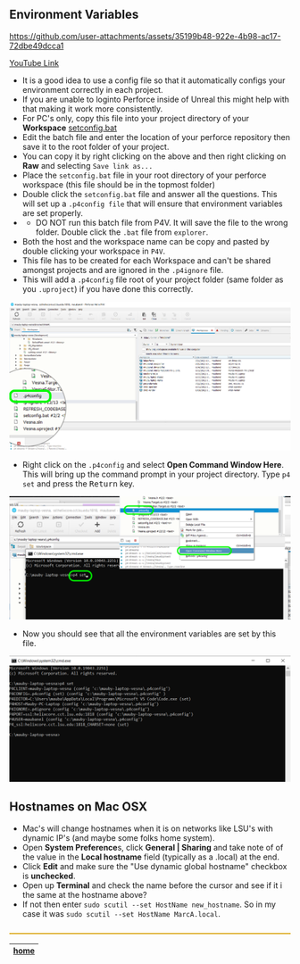 ## Environment Variables



https://github.com/user-attachments/assets/35199b48-922e-4b98-ac17-72dbe49dcca1

[YouTube Link](https://github.com/maubanel/p4v-unreal/blob/main/environment/README.md#user-content-set-up-environment-variables)


* It is a good idea to use a config file so that it automatically configs your environment correctly in each project.
* If you are unable to loginto Perforce inside of Unreal this might help with that making it work more consistently.
* For PC's only,  copy this file into your project directory of your **Workspace** [setconfig.bat](../files/ue5/setconfig.bat)
* Edit the batch file and enter the location of your perforce repository then save it to the root folder of your project.
* You can copy it by right clicking on the above and then right clicking on **Raw** and selecting `Save link as...`
* Place the `setconfig.bat` file in your root directory of your perforce workspace (this file should be in the topmost folder)
* Double click the `setconfig.bat` file and answer all the questions.  This will set up a `.p4config file` that will ensure that environment variables are set properly.
* * DO NOT run this batch file from P4V.  It will save the file to the wrong folder. Double click the `.bat` file from `explorer`.
* Both the host and the workspace name can be copy and pasted by double clicking your workspace in `P4V`.
* This file has to be created for each Workspace and can't be shared amongst projects and are ignored in the `.p4ignore` file.
* This will add a `.p4config` file root of your project folder (same folder as you `.uproject`) if you have done this correctly.

![.p4fonfig screenshot](./p4Config.png)

* Right click on the `.p4config` and select **Open Command Window Here**. This will bring up the command prompt in your project directory.  Type `p4 set` and press the <kbd>Return</kbd> key.

![open command prompt](./p4set.png)

* Now you should see that all the environment variables are set by this file.

![environment variables set](./envvarsset.png)

## Hostnames on Mac OSX
* Mac's will change hostnames when it is on networks like LSU's with dynamic IP's (and maybe some folks home system).
* Open **System Preference**s, click **General | Sharing** and take note of of the value in the **Local hostname** field (typically as a .local) at the end.
* Click **Edit** and make sure the "Use dynamic global hostname" checkbox is **unchecked**.
* Open up **Terminal** and check the name before the cursor and see if it i the same at the hostname above?
* If not then enter `sudo scutil --set HostName new_hostname`.  So in my case it was `sudo scutil --set HostName MarcA.local`.




![](../images/line.png)

| [home](../README.md#user-content-p4v) |
|---|
